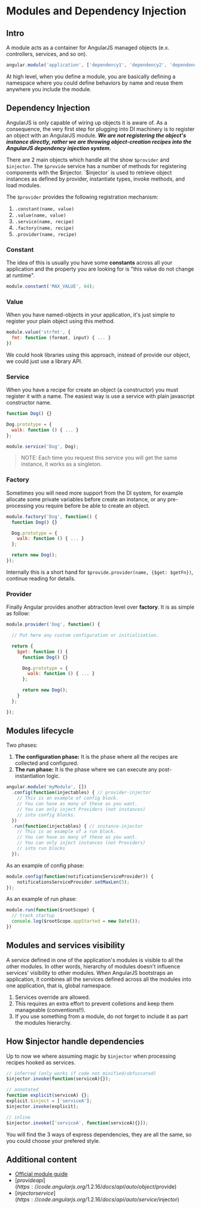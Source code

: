 # Modules and Dependency Injection


## Intro

A module acts as a container for AngularJS managed objects (e.x. controllers, services, and so on).

```js
angular.module('application', ['dependency1', 'dependency2', 'dependency3'])
```

At high level, when you define a module, you are basically defining a namespace where you could define behaviors by name and reuse them anywhere you include the module.


## Dependency Injection

AngularJS is only capable of wiring up objects it is aware of. As a consequence, the very first step for plugging into DI machinery is to register an object with an AngularJS module. ***We are not registering the object's instance directly, rather we are throwing object-creation recipes into the AngularJS dependency injection system.***

There are 2 main objects which handle all the show `$provider` and `$injector`. The `$provide` service has a number of methods for registering components with the $injector. `$injector` is used to retrieve object instances as defined by provider, instantiate types, invoke methods, and load modules.

The `$provider` provides the following registration mechanism:

1. `.constant(name, value)`
2. `.value(name, value)`
3. `.service(name, recipe)`
4. `.factory(name, recipe)`
5. `.provider(name, recipe)`


### Constant

The idea of this is usually you have some **constants** across all your application and the property you are looking for is "this value do not change at runtime".

```js
module.constant('MAX_VALUE', 64);
```


### Value

When you have named-objects in your application, it's just simple to register your plain object using this method.

```js
module.value('strfmt', {
  fmt: function (format, input) { ... }
})
```

We could hook libraries using this approach, instead of provide our object, we could just use a library API.


### Service

When you have a recipe for create an object (a constructor) you must register it with a name. The easiest way is use a service with plain javascript constructor name.

```js
function Dog() {}

Dog.prototype = {
  walk: function () { ... }
};

module.service('Dog', Dog);
```

>
> NOTE: Each time you request this service you will get the same instance, it works as a singleton.
>


### Factory

Sometimes you will need more support from the DI system, for example allocate some private variables before create an instance, or any pre-processing you require before be able to create an object.

```js
module.factory('Dog', function() {
  function Dog() {}

  Dog.prototype = {
    walk: function () { ... }
  };

  return new Dog();
});
```

Internally this is a short hand for `$provide.provider(name, {$get: $getFn})`, continue reading for details.


### Provider

Finally Angular provides another abtraction level over **factory**. It is as simple as follow:

```js
module.provider('Dog', function() {

  // Put here any custom configuration or initialization.

  return {
    $get: function () {
      function Dog() {}

      Dog.prototype = {
        walk: function () { ... }
      };

      return new Dog();
    }
  };

});
```


## Modules lifecycle

Two phases:

1. **The configuration phase:** It is the phase where all the recipes are collected and configured.
2. **The run phase:** It is the phase where we can execute any post-instantiation logic.

```js
angular.module('myModule', [])
  .config(function(injectables) { // provider-injector
    // This is an example of config block.
    // You can have as many of these as you want.
    // You can only inject Providers (not instances)
    // into config blocks.
  })
  .run(function(injectables) { // instance-injector
    // This is an example of a run block.
    // You can have as many of these as you want.
    // You can only inject instances (not Providers)
    // into run blocks
  });
```

As an example of config phase:

```js
module.config(function(notificationsServiceProvider)) {
    notificationsServiceProvider.setMaxLen(5);
});
```

As an example of run phase:

```js
module.run(function($rootScope) {
  // track startup
  console.log($rootScope.appStarted = new Date());
})
```


## Modules and services visibility

A service defined in one of the application's modules is visible to all the other modules. In other words, hierarchy of modules doesn't influence services' visibility to other modules. When AngularJS bootstraps an application, it combines all the services defined across all the modules into one application, that is, global namespace.

1. Services override are allowed.
2. This requires an extra effort to prevent colletions and keep them manageable (conventions!!).
3. If you use something from a module, do not forget to include it as part the modules hierarchy.


## How $injector handle dependencies

Up to now we where assuming magic by `$injector` when processing recipes hooked as services.

```js
// inferred (only works if code not minified/obfuscated)
$injector.invoke(function(serviceA){});

// annotated
function explicit(serviceA) {};
explicit.$inject = ['serviceA'];
$injector.invoke(explicit);

// inline
$injector.invoke(['serviceA', function(serviceA){}]);
```

You will find the 3 ways of express dependencies, they are all the same, so you could choose your prefered style.

## Additional content

- [Official module guide](https://docs.angularjs.org/guide/module)
- [$provide api](https://code.angularjs.org/1.2.16/docs/api/auto/object/$provide)
- [$injector service](https://code.angularjs.org/1.2.16/docs/api/auto/service/$injector)
